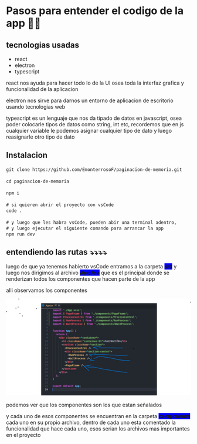 # Pasos para entender el codigo de la app 💪👊

## tecnologias usadas

- react
- electron
- typescript

react nos ayuda para hacer todo lo de la UI osea toda la interfaz grafica y funcionalidad de la aplicacion

electron nos sirve para darnos un entorno de aplicacion de escritorio usando tecnologias web

typescript es un lenguaje que nos da tipado de datos en javascript, osea poder colocarle tipos de datos como string, int etc, recordemos
que en js cualquier variable le podemos asignar cualquier tipo de dato y luego reasignarle otro tipo de dato

## Instalacion

```shell
git clone https://github.com/EmonterrosoF/paginacion-de-memoria.git

cd paginacion-de-memoria

npm i

# si quieren abrir el proyecto con vsCode
code .

# y luego que les habra vsCode, pueden abir una terminal adentro,
# y luego ejecutar el siguiente comando para arrancar la app
npm run dev

```

## entendiendo las rutas ⤵️⤵️⤵️⤵️

luego de que ya tenemos habierto vsCode entramos a la carpeta <b style='background: blue;'>src</b> y luego nos dirigimos al archivo <b style='background: blue;'>App.tsx</b> que es el principal donde se renderizan todos los componentes que hacen parte de la app

alli observamos los componentes

![app](/public/app.png)

podemos ver que los componentes son los que estan señalados

y cada uno de esos componentes se encuentran en la carpeta <b style='background: blue;'>components</b> cada uno en su propio archivo, dentro de cada uno esta comentado la funcionalidad que hace cada uno,
esos serian los archivos mas importantes en el proyecto
